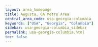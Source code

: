 ```yaml
---
layout: area_homepage
title: Augusta, GA Metro Area
central_area_code: usa-georgia-columbia
keywords: ["USA", "Georgia", "Columbia"]
sidebar: usa-georgia-columbia_sidebar
permalink: usa-georgia-columbia.html
toc: false
---
```


